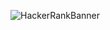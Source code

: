 ![HackerRankBanner](https://drive.google.com/file/d/1T4R_4zSMFVn9_zWeaTtAx6zUTqBJT6bN/view?usp=share_link)

